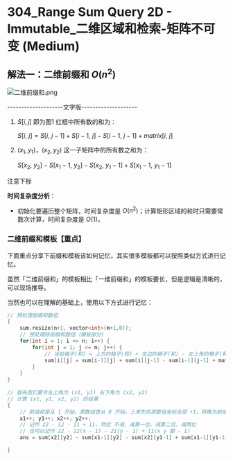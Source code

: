 # 304_Range Sum Query 2D - Immutable_二维区域和检索-矩阵不可变 (Medium)

## 解法一：二维前缀和 $O(n^{2})$

![二维前缀和.png](https://cdn.acwing.com/media/article/image/2021/02/09/41956_f77638706a-二维前缀和.png) 

--------------------文字版--------------------

1. $S[i,j]$ 即为图1 红框中所有数的和为：

    $S[i, \ j] = S[i, \ j-1] + S[i-1, \ j] - S[i-1, \ j-1] + matrix[i, \ j]$

2. $(x_{1},y_{1})$，$(x_{2},y_{2})$ 这一子矩阵中的所有数之和为：

    $S[x_{2}, \ y_{2}] - S[x_{1} - 1, \ y_{2}] - S[x_{2}, \ y_{1} - 1] + S[x_{1} - 1, \ y_{1} - 1]$

注意下标

**时间复杂度分析**：

- 初始化要遍历整个矩阵，时间复杂度是 $O(n^{2})$；计算矩形区域的和时只需要常数次计算，时间复杂度是 $O(1)$。

### 二维前缀和模板【重点】

下面重点分享下前缀和模板该如何记忆，其实很多模板都可以按照类似方式进行记忆。

虽然「二维前缀和」的模板相比「一维前缀和」的模板要长，但是逻辑是清晰的，可以现场推导。

当然也可以在理解的基础上，使用以下方式进行记忆：

```cpp
// 预处理前缀和数组
{
    sum.resize(n+1, vector<int>(m+1,0));
    // 预处理除前缀和数组（模板部分)
    for(int i = 1; i <= n; i++) {
        for(int j = 1; j <= m; j++) {
            // 当前格子(和) = 上方的格子(和) + 左边的格子(和) - 左上角的格子(和) + 当前格子(值)【和是指对应的前缀和，值是指原数组中的值】
            sum[i][j] = sum[i-1][j] + sum[i][j-1] - sum[i-1][j-1] + matrix[i-1][j-1];
        }
    }
}
    
// 首先我们要令左上角为 (x1, y1) 右下角为 (x2, y2)
// 计算 (x1, y1, x2, y2) 的结果
{
    // 前缀和是从 1 开始，原数组是从 0 开始，上来先将原数组坐标全部 +1，转换为前缀和坐标
    x1++; y1++; x2++; y2++;
    // 记作 22 - 12 - 21 + 11，然后 不减，减第一位，减第二位，减两位
    // 也可以记作 22 - 12(x - 1) - 21(y - 1) + 11(x y 都 - 1)
    ans = sum[x2][y2] - sum[x1-1][y2] - sum[x2][y1-1] + sum[x1-1][y1-1];

}
```
